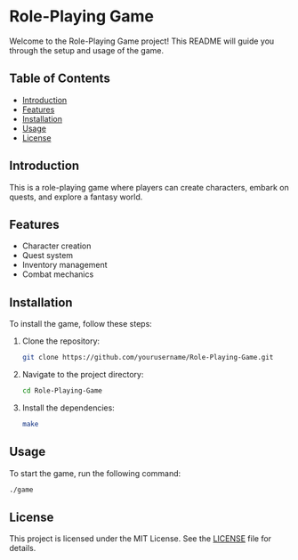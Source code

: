 # Role-Playing Game

Welcome to the Role-Playing Game project! This README will guide you through the setup and usage of the game.

## Table of Contents
- [Introduction](#introduction)
- [Features](#features)
- [Installation](#installation)
- [Usage](#usage)
- [License](#license)

## Introduction
This is a role-playing game where players can create characters, embark on quests, and explore a fantasy world.

## Features
- Character creation
- Quest system
- Inventory management
- Combat mechanics

## Installation
To install the game, follow these steps:

1. Clone the repository:
    ```bash
    git clone https://github.com/yourusername/Role-Playing-Game.git
    ```
2. Navigate to the project directory:
    ```bash
    cd Role-Playing-Game
    ```
3. Install the dependencies:
    ```bash
    make
    ```

## Usage
To start the game, run the following command:
```bash
./game
```

## License
This project is licensed under the MIT License. See the [LICENSE](LICENSE) file for details.
